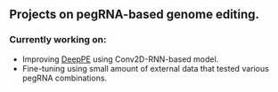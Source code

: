 ## Projects on pegRNA-based genome editing.

### Currently working on:
* Improving [DeepPE](http://deepcrispr.info/DeepPE/) using Conv2D-RNN-based model.
* Fine-tuning using small amount of external data that tested various pegRNA combinations.
